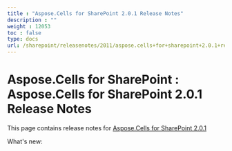 ```yaml
---
title : "Aspose.Cells for SharePoint 2.0.1 Release Notes" 
description : "" 
weight : 12053 
toc : false
type: docs
url: /sharepoint/releasenotes/2011/aspose.cells+for+sharepoint+2.0.1+release+notes/
---
```


# Aspose.Cells for SharePoint : Aspose.Cells for SharePoint 2.0.1 Release Notes


This page contains release notes for [Aspose.Cells for SharePoint 2.0.1](http://www.aspose.com/downloads/cells/sharepoint/new-releases/aspose.cells-for-sharepoint-2.0.1/)

What's new:

